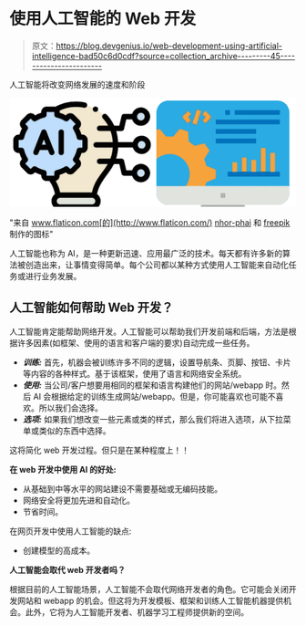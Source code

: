 # 使用人工智能的 Web 开发

> 原文：<https://blog.devgenius.io/web-development-using-artificial-intelligence-bad50c6d0cdf?source=collection_archive---------45----------------------->

人工智能将改变网络发展的速度和阶段

![](img/6c6dbf06adb2597c286a46fa5bb04ee8.png)

"来自 www.flaticon.com[的](http://www.flaticon.com/) [nhor-phai](https://www.flaticon.com/authors/nhor-phai) 和 [freepik](https://www.flaticon.com/authors/freepik) 制作的图标"

人工智能也称为 AI，是一种更新迅速、应用最广泛的技术。每天都有许多新的算法被创造出来，让事情变得简单。每个公司都以某种方式使用人工智能来自动化任务或进行业务发展。

## 人工智能如何帮助 Web 开发？

人工智能肯定能帮助网络开发。人工智能可以帮助我们开发前端和后端，方法是根据许多因素(如框架、使用的语言和客户端的要求)自动完成一些任务。

*   ***训练:*** 首先，机器会被训练许多不同的逻辑，设置导航条、页脚、按钮、卡片等内容的各种样式。基于该框架，使用了语言和网络安全系统。
*   ***使用:*** 当公司/客户想要用相同的框架和语言构建他们的网站/webapp 时。然后 AI 会根据给定的训练生成网站/webapp。但是，你可能喜欢也可能不喜欢。所以我们会选择。
*   ***选项:*** 如果我们想改变一些元素或类的样式，那么我们将进入选项，从下拉菜单或类似的东西中选择。

这将简化 web 开发过程。但只是在某种程度上！！

**在 web 开发中使用 AI 的好处:**

*   从基础到中等水平的网站建设不需要基础或无编码技能。
*   网络安全将更加先进和自动化。
*   节省时间。

在网页开发中使用人工智能的缺点:

*   创建模型的高成本。

**人工智能会取代 web 开发者吗？**

根据目前的人工智能场景，人工智能不会取代网络开发者的角色。它可能会关闭开发网站和 webapp 的机会。但这将为开发模板、框架和训练人工智能机器提供机会。此外，它将为人工智能开发者、机器学习工程师提供新的空间。